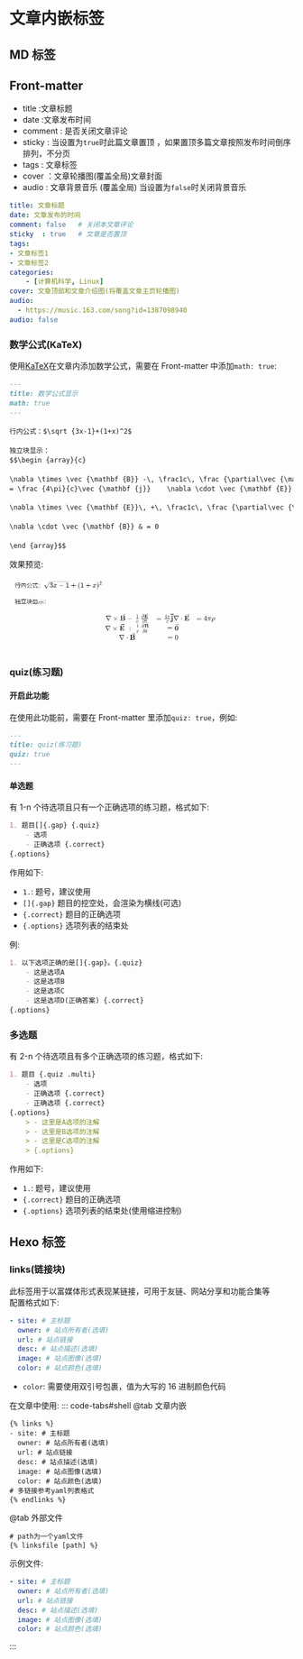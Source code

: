 # 文章内嵌标签

## MD 标签

## Front-matter

- title :文章标题
- date :文章发布时间
- comment : 是否关闭文章评论
- sticky : 当设置为`true`时此篇文章置顶 ，如果置顶多篇文章按照发布时间倒序排列，不分页
- tags : 文章标签
- cover ：文章轮播图(覆盖全局)文章封面
- audio : 文章背景音乐 (覆盖全局) 当设置为`false`时关闭背景音乐

```yaml
title: 文章标题
date: 文章发布的时间
comment: false   # 关闭本文章评论
sticky  : true   # 文章是否置顶
tags:
- 文章标签1
- 文章标签2
categories:
    - [计算机科学, Linux]
cover: 文章顶部和文章介绍图(将覆盖文章主页轮播图)
audio:
  - https://music.163.com/song?id=1387098940
audio: false
```

### 数学公式(KaTeX)

使用[KaTeX](https://katex.org/)在文章内添加数学公式，需要在 Front-matter 中添加`math: true`:

```markdown
---
title: 数学公式显示
math: true
---

行内公式：$\sqrt {3x-1}+(1+x)^2$

独立块显示：
$$\begin {array}{c}

\nabla \times \vec {\mathbf {B}} -\, \frac1c\, \frac {\partial\vec {\mathbf {E}}}{\partial t} &
= \frac {4\pi}{c}\vec {\mathbf {j}}    \nabla \cdot \vec {\mathbf {E}} & = 4 \pi \rho \\

\nabla \times \vec {\mathbf {E}}\, +\, \frac1c\, \frac {\partial\vec {\mathbf {B}}}{\partial t} & = \vec {\mathbf {0}} \\

\nabla \cdot \vec {\mathbf {B}} & = 0

\end {array}$$
```

效果预览:

![公式渲染图](img.webp)

### quiz(练习题)

#### 开启此功能

在使用此功能前，需要在 Front-matter 里添加`quiz: true`，例如:

```markdown
---
title: quiz(练习题)
quiz: true
---
```

#### 单选题

有 1-n 个待选项且只有一个正确选项的练习题，格式如下:

```markdown
1. 题目[]{.gap} {.quiz}
    - 选项
    - 正确选项 {.correct}
{.options}
```

作用如下:

- `1.`: 题号，建议使用
- `[]{.gap}` 题目的挖空处，会渲染为横线(可选)
- `{.correct}` 题目的正确选项
- `{.options}` 选项列表的结束处

例:

```markdown
1. 以下选项正确的是[]{.gap}。{.quiz}
    - 这是选项A
    - 这是选项B
    - 这是选项C
    - 这是选项D(正确答案) {.correct}
{.options}
```

### 多选题

有 2-n 个待选项且有多个正确选项的练习题，格式如下:

```markdown
1. 题目 {.quiz .multi}
    - 选项
    - 正确选项 {.correct}
    - 正确选项 {.correct}
{.options}
    > - 这里是A选项的注解
    > - 这里是B选项的注解
    > - 这里是C选项的注解
    > {.options}
```

作用如下:

- `1.`: 题号，建议使用
- `{.correct}` 题目的正确选项
- `{.options}` 选项列表的结束处(使用缩进控制)

## Hexo 标签

### links(链接块)

此标签用于以富媒体形式表现某链接，可用于友链、网站分享和功能合集等 \
配置格式如下:

```yaml
- site: # 主标题
  owner: # 站点所有者(选填)
  url: # 站点链接
  desc: # 站点描述(选填)
  image: # 站点图像(选填)
  color: # 站点颜色(选填)
```

- `color`: 需要使用双引号包裹，值为大写的 16 进制颜色代码

在文章中使用:
::: code-tabs#shell
@tab 文章内嵌

```text
{% links %}
- site: # 主标题
  owner: # 站点所有者(选填)
  url: # 站点链接
  desc: # 站点描述(选填)
  image: # 站点图像(选填)
  color: # 站点颜色(选填)
# 多链接参考yaml列表格式
{% endlinks %}
```

@tab 外部文件

```text
# path为一个yaml文件
{% linksfile [path] %}
```

示例文件:

```yaml
- site: # 主标题
  owner: # 站点所有者(选填)
  url: # 站点链接
  desc: # 站点描述(选填)
  image: # 站点图像(选填)
  color: # 站点颜色(选填)
```

:::
